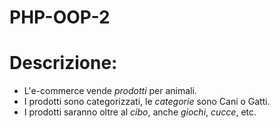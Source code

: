# PHP-OOP-2


# Descrizione: 
 - L'e-commerce vende *prodotti* per animali.
 - I prodotti sono categorizzati, le *categorie* sono Cani o Gatti.
 - I prodotti saranno oltre al *cibo*, anche *giochi*, *cucce*, etc.